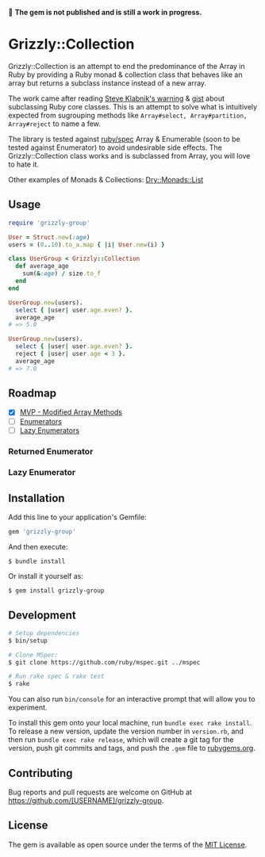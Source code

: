 :construction: **The gem is not published and is still a work in progress.**

# Grizzly::Collection

Grizzly::Collection is an attempt to end the predominance of the Array in Ruby by providing a Ruby monad & collection class that behaves like an array but returns a subclass instance instead of a new array.

The work came after reading [Steve Klabnik's warning](https://steveklabnik.com/writing/beware-subclassing-ruby-core-classes) & [gist](https://gist.github.com/steveklabnik/6071687) about subclassing Ruby core classes. This is an attempt to solve what is intuitively expected from sugrouping methods like `Array#select, Array#partition, Array#reject` to name a few.

The library is tested against [ruby/spec](https://github.com/ruby/spec) Array & Enumerable (soon to be tested against Enumerator) to avoid undesirable side effects. The Grizzly::Collection class works and is subclassed from Array, you will love to hate it.

Other examples of Monads & Collections: [Dry::Monads::List](https://dry-rb.org/gems/dry-monads/1.3/list/)

## Usage

```ruby
require 'grizzly-group'

User = Struct.new(:age)
users = (0..10).to_a.map { |i| User.new(i) }

class UserGroup < Grizzly::Collection
  def average_age
    sum(&:age) / size.to_f
  end
end

UserGroup.new(users).
  select { |user| user.age.even? }.
  average_age
# => 5.0

UserGroup.new(users).
  select { |user| user.age.even? }.
  reject { |user| user.age < 3 }.
  average_age
# => 7.0
```

## Roadmap

- [X] [MVP - Modified Array Methods](https://github.com/AlexB52/grizzly-group/issues/3)
- [ ] [Enumerators](https://github.com/AlexB52/grizzly-group/issues/1)
- [ ] [Lazy Enumerators](https://github.com/AlexB52/grizzly-group/issues/2)

### Returned Enumerator

### Lazy Enumerator

## Installation

Add this line to your application's Gemfile:

```ruby
gem 'grizzly-group'
```

And then execute:

    $ bundle install

Or install it yourself as:

    $ gem install grizzly-group

## Development

```bash
# Setup dependencies
$ bin/setup

# Clone MSpec:
$ git clone https://github.com/ruby/mspec.git ../mspec

# Run rake spec & rake test
$ rake
```


You can also run `bin/console` for an interactive prompt that will allow you to experiment.

To install this gem onto your local machine, run `bundle exec rake install`. To release a new version, update the version number in `version.rb`, and then run `bundle exec rake release`, which will create a git tag for the version, push git commits and tags, and push the `.gem` file to [rubygems.org](https://rubygems.org).


## Contributing

Bug reports and pull requests are welcome on GitHub at https://github.com/[USERNAME]/grizzly-group.


## License

The gem is available as open source under the terms of the [MIT License](https://opensource.org/licenses/MIT).
